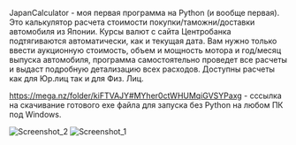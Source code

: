 JapanCalculator - моя первая программа на Python (и вообще первая). Это калькулятор расчета стоимости покупки/таможни/доставки автомобиля из Японии.
Курсы валют с сайта Центробанка подтягиваются автоматически, как и текущая дата.
Вам нужно только ввести аукционную стоимость, объем и мощность мотора и год/месяц выпуска автомобиля, программа самостоятельно проведет все расчеты и выдаст подробную детализацию всех расходов.
Доступны расчеты как для Юр.лиц так и для Физ. Лиц.

https://mega.nz/folder/kiFTVAJY#MYher0ctWHUMqiGVSYPaxg - cссылка на скачивание готового exe файла для запуска без Python на любом ПК под  Windows.



![Screenshot_2](https://github.com/FeT677/JapanCalculator/assets/131484235/28c995f3-6b89-4847-8fae-830b2acc8ed8) ![Screenshot_1](https://github.com/FeT677/JapanCalculator/assets/131484235/be230374-46cb-4509-a9bb-d0161d86ba28)

